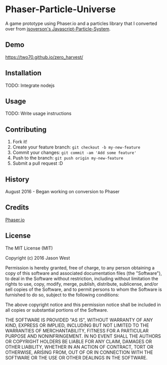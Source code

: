 # Phaser-Particle-Universe

A game prototype using Phaser.io and a particles library that I converted over from [jsoverson's Javascript-Particle-System](https://github.com/jsoverson/JavaScript-Particle-System).

## Demo

https://two70.github.io/zero_harvest/

## Installation

TODO: Integrate nodejs

## Usage

TODO: Write usage instructions

## Contributing

1. Fork it!
2. Create your feature branch: `git checkout -b my-new-feature`
3. Commit your changes: `git commit -am 'Add some feature'`
4. Push to the branch: `git push origin my-new-feature`
5. Submit a pull request :D

## History

August 2016 - Began working on conversion to Phaser 

## Credits

 [Phaser.io](http://phaser.io/)

## License

The MIT License (MIT)

Copyright (c) 2016 Jason West

Permission is hereby granted, free of charge, to any person obtaining a copy of this software and associated documentation files (the "Software"), to deal in the Software without restriction, including without limitation the rights to use, copy, modify, merge, publish, distribute, sublicense, and/or sell copies of the Software, and to permit persons to whom the Software is furnished to do so, subject to the following conditions:

The above copyright notice and this permission notice shall be included in all copies or substantial portions of the Software.

THE SOFTWARE IS PROVIDED "AS IS", WITHOUT WARRANTY OF ANY KIND, EXPRESS OR IMPLIED, INCLUDING BUT NOT LIMITED TO THE WARRANTIES OF MERCHANTABILITY, FITNESS FOR A PARTICULAR PURPOSE AND NONINFRINGEMENT. IN NO EVENT SHALL THE AUTHORS OR COPYRIGHT HOLDERS BE LIABLE FOR ANY CLAIM, DAMAGES OR OTHER LIABILITY, WHETHER IN AN ACTION OF CONTRACT, TORT OR OTHERWISE, ARISING FROM, OUT OF OR IN CONNECTION WITH THE SOFTWARE OR THE USE OR OTHER DEALINGS IN THE SOFTWARE.
